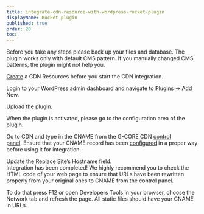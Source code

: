 ```yaml
---
title: integrate-cdn-resource-with-wordpress-rocket-plugin
displayName: Rocket plugin
published: true
order: 20
toc:
---
```

Before you take any steps please back up your files and database. The plugin works only with default CMS pattern. If you manually changed CMS patterns, the plugin might not help you.

[Create](https://support.gcore.com/hc/en-us/articles/213969429-How-to-set-up-a-CDN-service) a CDN Resources before you start the CDN integration.

Login to your WordPress admin dashboard and navigate to Plugins -> Add New.

Upload the plugin.

When the plugin is activated, please go to the configuration area of the plugin.

Go to CDN and type in the CNAME from the G-CORE CDN [control panel](https://control.gcdn.co/). Ensure that your CNAME record has been [configured](https://support.gcore.com/hc/en-us/articles/213969769-%D0%A1NAME) in a proper way before using it for integration.

Update the Replace Site’s Hostname field. <img src="https://support.gcore.com/hc/ru/article_attachments/115000109125/WPRocket.png" alt="">  
Integration has been completed! We highly recommend you to check the HTML code of your web page to ensure that URLs have been rewritten properly from your original ones to CNAME from the control panel.

To do that press F12 or open Developers Tools in your browser, choose the Network tab and refresh the page. All static files should have your CNAME in URLs.